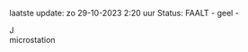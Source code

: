 laatste update: 
zo 29-10-2023  2:20   uur 
Status: FAALT - geel - 
<div class="service R">J</div><div class="service Y">microstation</div>